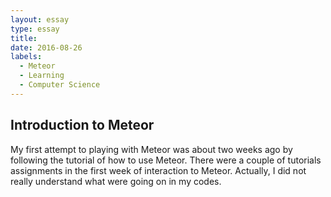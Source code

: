 ```yaml
---
layout: essay
type: essay
title: 
date: 2016-08-26
labels:
  - Meteor
  - Learning
  - Computer Science
---
```


## Introduction to Meteor

My first attempt to playing with Meteor was about two weeks ago by following the tutorial of how to use Meteor.  There were a couple of tutorials assignments in the first week of interaction to Meteor.  Actually, I did not really understand what were going on in my codes.  
